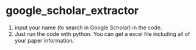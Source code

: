 # google_scholar_extractor

1) input your name (to search in Google Scholar) in the code.
2) Just run the code with python. You can get a excel file including all of your paper information.
